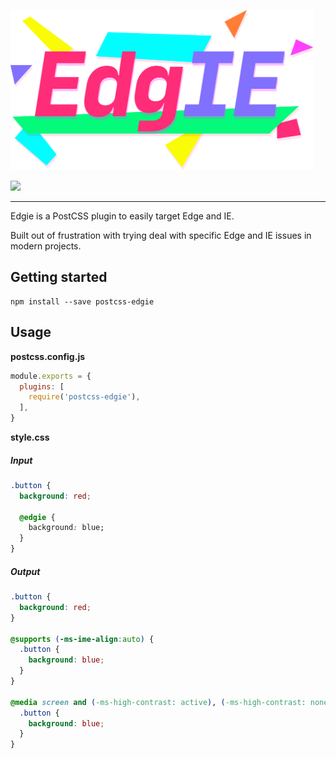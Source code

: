 [<img src="./edgie.svg" height="256"/>](https://www.npmjs.com/package/postcss-edgie)

[![](https://img.shields.io/npm/v/postcss-edgie.svg)](https://www.npmjs.com/package/postcss-edgie)

---

Edgie is a PostCSS plugin to easily target Edge and IE.

Built out of frustration with trying deal with specific Edge and IE issues in modern projects.

## Getting started

```
npm install --save postcss-edgie
```

## Usage

**postcss.config.js**

```js
module.exports = {
  plugins: [
    require('postcss-edgie'),
  ],
}
```

**style.css**

##### Input

```css
.button {
  background: red;

  @edgie {
    background: blue;
  }
}
```

##### Output

```css
.button {
  background: red;
}

@supports (-ms-ime-align:auto) {
  .button {
    background: blue;
  }
}

@media screen and (-ms-high-contrast: active), (-ms-high-contrast: none) {
  .button {
    background: blue;
  }
}
```
